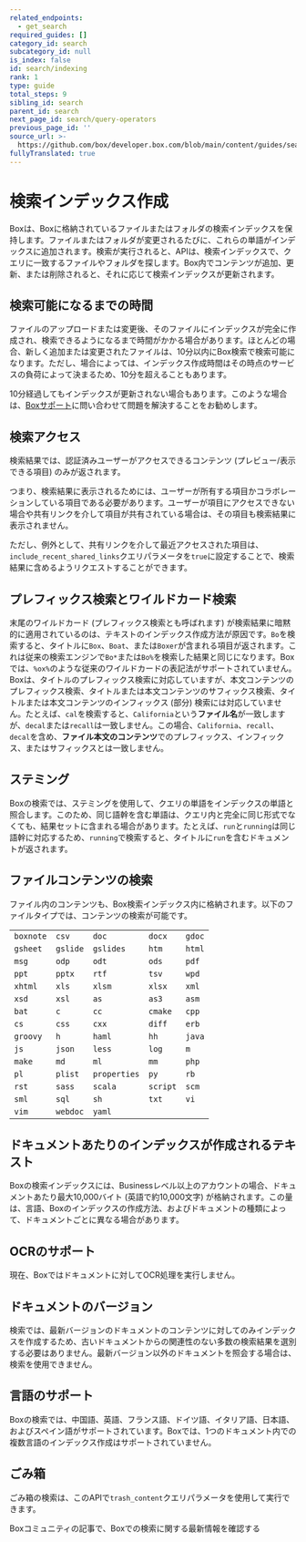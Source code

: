```yaml
---
related_endpoints:
  - get_search
required_guides: []
category_id: search
subcategory_id: null
is_index: false
id: search/indexing
rank: 1
type: guide
total_steps: 9
sibling_id: search
parent_id: search
next_page_id: search/query-operators
previous_page_id: ''
source_url: >-
  https://github.com/box/developer.box.com/blob/main/content/guides/search/1-indexing.md
fullyTranslated: true
---
```

<!-- alex disable chinese -->

# 検索インデックス作成

Boxは、Boxに格納されているファイルまたはフォルダの検索インデックスを保持します。ファイルまたはフォルダが変更されるたびに、これらの単語がインデックスに追加されます。検索が実行されると、APIは、検索インデックスで、クエリに一致するファイルやフォルダを探します。Box内でコンテンツが追加、更新、または削除されると、それに応じて検索インデックスが更新されます。

## 検索可能になるまでの時間

ファイルのアップロードまたは変更後、そのファイルにインデックスが完全に作成され、検索できるようになるまで時間がかかる場合があります。ほとんどの場合、新しく追加または変更されたファイルは、10分以内にBox検索で検索可能になります。ただし、場合によっては、インデックス作成時間はその時点のサービスの負荷によって決まるため、10分を超えることもあります。

<Message info>

10分経過してもインデックスが更新されない場合もあります。このような場合は、[Boxサポート][support]に問い合わせて問題を解決することをお勧めします。

</Message>

## 検索アクセス

検索結果では、認証済みユーザーがアクセスできるコンテンツ (プレビュー/表示できる項目) のみが返されます。

つまり、検索結果に表示されるためには、ユーザーが所有する項目かコラボレーションしている項目である必要があります。ユーザーが項目にアクセスできない場合や共有リンクを介して項目が共有されている場合は、その項目も検索結果に表示されません。

ただし、例外として、共有リンクを介して最近アクセスされた項目は、`include_recent_shared_links`クエリパラメータを`true`に設定することで、検索結果に含めるようリクエストすることができます。

## プレフィックス検索とワイルドカード検索

末尾のワイルドカード (プレフィックス検索とも呼ばれます) が検索結果に暗黙的に適用されているのは、テキストのインデックス作成方法が原因です。`Bo`を検索すると、タイトルに`Box`、`Boat`、または`Boxer`が含まれる項目が返されます。これは従来の検索エンジンで`Bo*`または`Bo%`を検索した結果と同じになります。Boxでは、`%ox%`のような従来のワイルドカードの表記法がサポートされていません。Boxは、タイトルのプレフィックス検索に対応していますが、本文コンテンツのプレフィックス検索、タイトルまたは本文コンテンツのサフィックス検索、タイトルまたは本文コンテンツのインフィックス (部分) 検索には対応していません。たとえば、`cal`を検索すると、`California`という**ファイル名**が一致しますが、`decal`または`recall`は一致しません。この場合、`California`、`recall`、`decal`を含め、**ファイル本文のコンテンツ**でのプレフィックス、インフィックス、またはサフィックスとは一致しません。

## ステミング

Boxの検索では、ステミングを使用して、クエリの単語をインデックスの単語と照合します。このため、同じ語幹を含む単語は、クエリ内と完全に同じ形式でなくても、結果セットに含まれる場合があります。たとえば、`run`と`running`は同じ語幹に対応するため、`running`で検索すると、タイトルに`run`を含むドキュメントが返されます。

## ファイルコンテンツの検索

ファイル内のコンテンツも、Box検索インデックス内に格納されます。以下のファイルタイプでは、コンテンツの検索が可能です。

|           |          |              |          |        |
| --------- | -------- | ------------ | -------- | ------ |
| `boxnote` | `csv`    | `doc`        | `docx`   | `gdoc` |
| `gsheet`  | `gslide` | `gslides`    | `htm`    | `html` |
| `msg`     | `odp`    | `odt`        | `ods`    | `pdf`  |
| `ppt`     | `pptx`   | `rtf`        | `tsv`    | `wpd`  |
| `xhtml`   | `xls`    | `xlsm`       | `xlsx`   | `xml`  |
| `xsd`     | `xsl`    | `as`         | `as3`    | `asm`  |
| `bat`     | `c`      | `cc`         | `cmake`  | `cpp`  |
| `cs`      | `css`    | `cxx`        | `diff`   | `erb`  |
| `groovy`  | `h`      | `haml`       | `hh`     | `java` |
| `js`      | `json`   | `less`       | `log`    | `m`    |
| `make`    | `md`     | `ml`         | `mm`     | `php`  |
| `pl`      | `plist`  | `properties` | `py`     | `rb`   |
| `rst`     | `sass`   | `scala`      | `script` | `scm`  |
| `sml`     | `sql`    | `sh`         | `txt`    | `vi`   |
| `vim`     | `webdoc` | `yaml`       |          |        |

## ドキュメントあたりのインデックスが作成されるテキスト

Boxの検索インデックスには、Businessレベル以上のアカウントの場合、ドキュメントあたり最大10,000バイト (英語で約10,000文字) が格納されます。この量は、言語、Boxのインデックスの作成方法、およびドキュメントの種類によって、ドキュメントごとに異なる場合があります。

## OCRのサポート

現在、Boxではドキュメントに対してOCR処理を実行しません。

## ドキュメントのバージョン

検索では、最新バージョンのドキュメントのコンテンツに対してのみインデックスを作成するため、古いドキュメントからの関連性のない多数の検索結果を選別する必要はありません。最新バージョン以外のドキュメントを照会する場合は、検索を使用できません。

## 言語のサポート

Boxの検索では、中国語、英語、フランス語、ドイツ語、イタリア語、日本語、およびスペイン語がサポートされています。Boxでは、1つのドキュメント内での複数言語のインデックス作成はサポートされていません。

## ごみ箱

ごみ箱の検索は、このAPIで`trash_content`クエリパラメータを使用して実行できます。

<CTA to="https://support.box.com/hc/en-us/articles/360043696314-Search-for-Files-Folders-and-Content">

Boxコミュニティの記事で、Boxでの検索に関する最新情報を確認する

</CTA>

[support]: p://support
